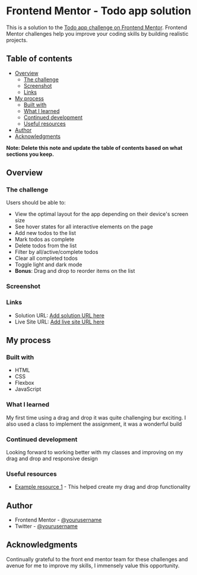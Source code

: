 # Frontend Mentor - Todo app solution

This is a solution to the [Todo app challenge on Frontend Mentor](https://www.frontendmentor.io/challenges/todo-app-Su1_KokOW). Frontend Mentor challenges help you improve your coding skills by building realistic projects.

## Table of contents

- [Overview](#overview)
  - [The challenge](#the-challenge)
  - [Screenshot](#screenshot)
  - [Links](#links)
- [My process](#my-process)
  - [Built with](#built-with)
  - [What I learned](#what-i-learned)
  - [Continued development](#continued-development)
  - [Useful resources](#useful-resources)
- [Author](#author)
- [Acknowledgments](#acknowledgments)

**Note: Delete this note and update the table of contents based on what sections you keep.**

## Overview

### The challenge

Users should be able to:

- View the optimal layout for the app depending on their device's screen size
- See hover states for all interactive elements on the page
- Add new todos to the list
- Mark todos as complete
- Delete todos from the list
- Filter by all/active/complete todos
- Clear all completed todos
- Toggle light and dark mode
- **Bonus**: Drag and drop to reorder items on the list

### Screenshot

### Links

- Solution URL: [Add solution URL here](https://github.com/FubarTechA/todo.git)
- Live Site URL: [Add live site URL here](https://fubar-todo.netlify.app/)

## My process

### Built with

- HTML
- CSS
- Flexbox
- JavaScript

### What I learned

My first time using a drag and drop it was quite challenging bur exciting. I also used a class to implement the assignment, it was a wonderful build

### Continued development

Looking forward to working better with my classes and improving on my drag and drop and responsive design

### Useful resources

- [Example resource 1](https://www.youtube.com/watch?v=wv7pvH1O5Ho&t=2708s) - This helped create my drag and drop functionality

## Author

- Frontend Mentor - [@yourusername](https://www.frontendmentor.io/profile/)
- Twitter - [@yourusername](https://www.twitter.com/@fubar4kt)

## Acknowledgments

Continually grateful to the front end mentor team for these challenges and avenue for me to improve my skills, I immensely value this opportunity.
